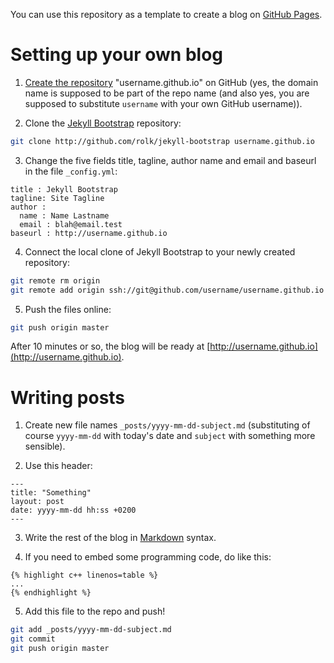 You can use this repository as a template to create a blog on [GitHub Pages](http://pages.github.com).

Setting up your own blog
========================

1. [Create the repository](https://help.github.com/articles/create-a-repo) "username.github.io" on GitHub (yes, the domain name is supposed to be part of the repo name (and also yes, you are supposed to substitute `username` with your own GitHub username)).

2. Clone the [Jekyll Bootstrap](http://jekyllbootstrap.com/) repository:
```sh
git clone http://github.com/rolk/jekyll-bootstrap username.github.io
```

3. Change the five fields title, tagline, author name and email and baseurl in the file `_config.yml`:
```
title : Jekyll Bootstrap
tagline: Site Tagline
author :
  name : Name Lastname
  email : blah@email.test
baseurl : http://username.github.io
```
	
4. Connect the local clone of Jekyll Bootstrap to your newly created repository:
```sh
git remote rm origin
git remote add origin ssh://git@github.com/username/username.github.io
```

5. Push the files online:
```sh
git push origin master
```

After 10 minutes or so, the blog will be ready at [http://username.github.io](http://username.github.io).

Writing posts
=============

1. Create new file names `_posts/yyyy-mm-dd-subject.md` (substituting of course `yyyy-mm-dd` with today's date and `subject` with something more sensible).

2. Use this header:
```
---
title: "Something"
layout: post
date: yyyy-mm-dd hh:ss +0200
---
```

3. Write the rest of the blog in [Markdown](http://daringfireball.net/projects/markdown/syntax) syntax.

4. If you need to embed some programming code, do like this:
```
{% highlight c++ linenos=table %}
...
{% endhighlight %}
```

5. Add this file to the repo and push!
```sh
git add _posts/yyyy-mm-dd-subject.md
git commit
git push origin master
```
